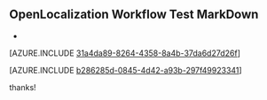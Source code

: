 ## OpenLocalization Workflow Test MarkDown
* 

[AZURE.INCLUDE [31a4da89-8264-4358-8a4b-37da6d27d26f](calleeMd1.md)]



[AZURE.INCLUDE [b286285d-0845-4d42-a93b-297f49923341](calleeMd2.md)]

 
thanks!